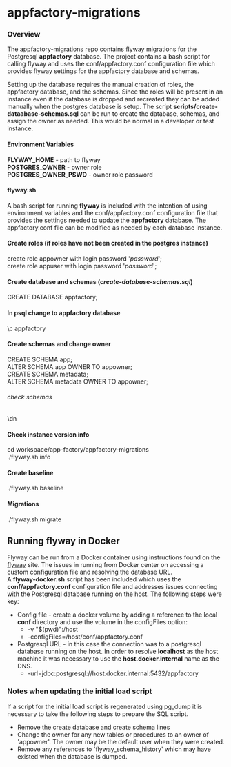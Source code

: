 # appfactory-migrations

### Overview
The appfactory-migrations repo contains [flyway](https://flywaydb.org/ "Flyway link") migrations for the 
Postgresql __appfactory__ database.  The project contains a bash script for calling flyway and uses the 
conf/appfactory.conf configuration file which provides flyway settings for the appfactory database and schemas.

Setting up the database requires the manual creation of roles, the appfactory database, and the schemas.  Since the roles
will be present in an instance even if the database is dropped and recreated they can be added manually when the postgres
database is setup.  The script __scripts/create-dataabase-schemas.sql__ can be run to create the database, schemas, and 
assign the owner as needed.  This would be normal in a developer or test instance.

#### Environment Variables
__FLYWAY_HOME__ - path to flyway  
__POSTGRES_OWNER__ - owner role  
__POSTGRES_OWNER_PSWD__ - owner role password  

#### flyway.sh
A bash script for running __flyway__ is included with the intention of using environment variables and the 
conf/appfactory.conf configuration file that provides the settings needed to update the __appfactory__ database.  The
appfactory.conf file can be modified as needed by each database instance.

#### Create roles (if roles have not been created in the postgres instance)
create role appowner with login password '*password*';  
create role appuser with login password '*password*';

#### Create database and schemas (*create-database-schemas.sql*)
CREATE DATABASE appfactory;  
#### In psql change to appfactory database
\c appfactory
#### Create schemas and change owner
CREATE SCHEMA app;  
ALTER SCHEMA app OWNER TO appowner;  
CREATE SCHEMA metadata;  
ALTER SCHEMA metadata OWNER TO appowner;
###### check schemas
\dn  

#### Check instance version info
cd workspace/app-factory/appfactory-migrations  
./flyway.sh info    

#### Create baseline
./flyway.sh baseline

#### Migrations
./flyway.sh migrate

## Running __flyway__ in Docker
Flyway can be run from a Docker container using instructions found on the [flyway](https://flywaydb.org/ "Flyway link") 
site.  The issues in running from Docker center on accessing a custom configuration file and resolving the database URL.  
A __flyway-docker.sh__ script has been included which uses the __conf/appfactory.conf__ configuration file and addresses
issues connecting with the Postgresql database running on the host.  The following steps were key:
* Config file - create a docker volume by adding a reference to the local __conf__ directory and use the volume in the
configFiles option:
  * -v "$(pwd)":/host
  * -configFiles=/host/conf/appfactory.conf
* Postgresql URL - in this case the connection was to a postgresql database running on the host.  In order to resolve 
__localhost__ as the host machine it was necessary to use the __host.docker.internal__ name as the DNS.
  * -url=jdbc:postgresql://host.docker.internal:5432/appfactory


### Notes when updating the initial load script
If a script for the initial load script is regenerated using pg_dump it is necessary to take the following steps to 
prepare the SQL script.
* Remove the create database and create schema lines
* Change the owner for any new tables or procedures to an owner of 'appowner'.  The owner may be the default user when 
they were created.
* Remove any references to 'flyway_schema_history' which may have existed when the database is dumped.
